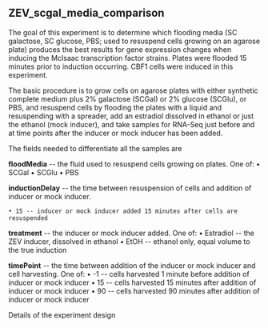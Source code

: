 ## ZEV_scgal_media_comparison

The goal of this experiment is to determine which flooding media (SC galactose, SC glucose, PBS; used to resuspend cells growing on an agarose plate) produces the best results for gene expression changes when inducing the McIsaac transcription factor strains. Plates were flooded 15 minutes prior to induction occurring. CBF1 cells were induced in this experiment.  

The basic procedure is to grow cells on agarose plates with either synthetic complete medium plus 2% galactose (SCGal) or 2% glucose (SCGlu), or PBS, and resuspend cells by flooding the plates with a liquid and resuspending with a spreader, add an estradiol dissolved in ethanol or just the ethanol (mock inducer), and take samples for RNA-Seq just before and at time points after the inducer or mock inducer has been added.

The fields needed to differentiate all the samples are

__floodMedia__ -- the fluid used to resuspend cells growing on plates. One of:
    • SCGal
    • SCGlu
    • PBS

__inductionDelay__ -- the time between resuspension of cells and addition of inducer or mock inducer.

    • 15 -- inducer or mock inducer added 15 minutes after cells are resuspended

__treatment__ -- the inducer or mock inducer added. One of:
    • Estradiol -- the ZEV inducer, dissolved in ethanol
    • EtOH -- ethanol only, equal volume to the true induction

__timePoint__ -- the time between addition of the inducer or mock inducer and cell harvesting. One of:
    • -1 -- cells harvested 1 minute before addition of inducer or mock inducer
    • 15 -- cells harvested 15 minutes after addition of inducer or mock inducer
    • 90 -- cells harvested 90 minutes after addition of inducer or mock inducer


Details of the experiment design
